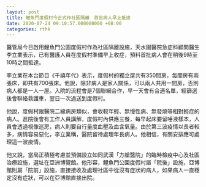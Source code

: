 ```yaml
---
layout: post
title: 鯉魚門度假村今正式作社區隔離　首批病人早上抵達
date: 2020-07-24 09:10:57.000000000 +08:00
categories: rthk
---
```


醫管局今日啟用鯉魚門公園度假村作為社區隔離設施，天水圍醫院急症科顧問醫生李立業表示，已有醫護人員在度假村準備早上收症，預料首批病人會在稍後9時至10時之間抵達。

李立業在本台節目《千禧年代》表示，度假村的獨立屋共有350間房，每間房有兩張床，即共有700張床。他說，除非病人是家人關係，可以兩人共用一間房，否則病人都是一人一屋。入院的流程會是7個聯網合作，早一天會有合適名單，經篩選後會聯絡救護車，翌日一次過送到度假村。

他說，度假村跟醫院二線病房類似，會收較年輕、無慢性病、無發燒等相對輕症的病人。進院後會有工作人員講解，度假村內供應三餐，每早起床要留唾液樣本，人員會透過視像巡房，病人則要自行量度血壓及血含氧量。由於第三波疫情以長者較多，病情容易惡化，李立業稱，醫院留待處理年長病人。他相信，有關安排應可處理這一波疫情。

他又說，當局正積極考慮並預備設立如同武漢「方艙醫院」的臨時檢疫中心及社區治療設施，選址在亞洲博覽館。他形容，鯉魚門公園度假村屬「院後」設施，亞博館則屬「院前」設施，直接接收及處理社區中從沒有症狀的病人，如果病人一直穩定沒有症狀，可以在亞博館直接出院。
